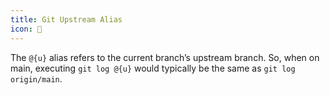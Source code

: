 ```yaml
---
title: Git Upstream Alias
icon: 🌊
---
```


The `@{u}` alias refers to the current branch’s upstream branch.  So, when on main, executing `git log @{u}` would typically be the same as `git log origin/main`.
